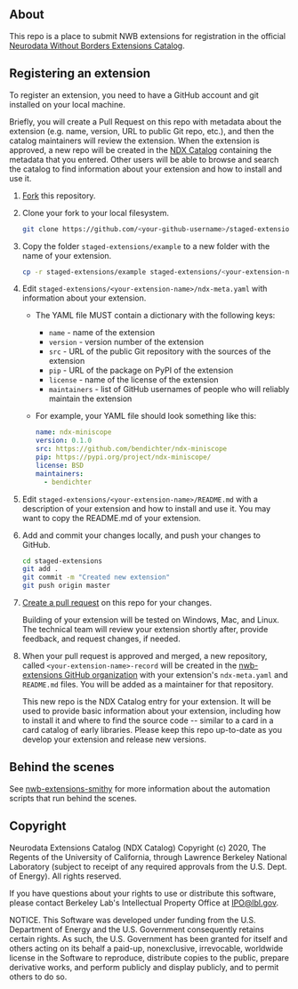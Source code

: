 ## About
This repo is a place to submit NWB extensions for registration in the official
[Neurodata Without Borders Extensions Catalog](https://github.com/nwb-extensions).

## Registering an extension

To register an extension, you need to have a GitHub account and git installed on your
local machine.

Briefly, you will create a Pull Request on this repo with metadata about
the extension (e.g. name, version, URL to public Git repo, etc.), and then the catalog
maintainers will review the extension. When the extension is approved, a new repo
will be created in the [NDX Catalog](https://github.com/nwb-extensions) containing
the metadata that you entered. Other users will be able to browse and search the catalog
to find information about your extension and how to install and use it.

1. [Fork](https://help.github.com/en/articles/fork-a-repo) this repository.

2. Clone your fork to your local filesystem.

    ```bash
    git clone https://github.com/<your-github-username>/staged-extensions.git
    ```

2. Copy the folder `staged-extensions/example` to a new folder with the name of your
extension.

    ```bash
    cp -r staged-extensions/example staged-extensions/<your-extension-name>
    ```

3. Edit `staged-extensions/<your-extension-name>/ndx-meta.yaml`
with information about your extension.
    - The YAML file MUST contain a dictionary with the following keys:
      - `name` - name of the extension
      - `version` - version number of the extension
      - `src` - URL of the public Git repository with the sources of the extension
      - `pip` - URL of the package on PyPI of the extension
      - `license` - name of the license of the extension
      - `maintainers` - list of GitHub
      usernames of people who will reliably maintain the extension

    - For example, your YAML file should look something like this:
        ```yaml
        name: ndx-miniscope
        version: 0.1.0
        src: https://github.com/bendichter/ndx-miniscope
        pip: https://pypi.org/project/ndx-miniscope/
        license: BSD
        maintainers:
          - bendichter
        ```

4. Edit `staged-extensions/<your-extension-name>/README.md`
with a description of your extension and how to install and use it. You may
want to copy the README.md of your extension.

5. Add and commit your changes locally, and push your changes to GitHub.

    ```bash
    cd staged-extensions
    git add .
    git commit -m "Created new extension"
    git push origin master
    ```

5. [Create a pull request](https://help.github.com/en/articles/creating-a-pull-request)
on this repo for your changes.

    Building of your extension will be tested on Windows,
Mac, and Linux. The technical team will review your extension shortly after,
provide feedback, and request changes, if needed.

6. When your pull request is approved and merged, a new repository, called
`<your-extension-name>-record` will be created in the [nwb-extensions
GitHub organization](https://github.com/nwb-extensions) with your
extension's `ndx-meta.yaml` and `README.md` files. You will be added as a maintainer for that repository.

    This new repo is the NDX Catalog entry for your extension. It will be used to provide basic
information about your extension, including how to install it and where to find the source code --
similar to a card in a card catalog of early libraries. Please keep this repo up-to-date as you
develop your extension and release new versions.

## Behind the scenes

See [nwb-extensions-smithy](https://github.com/nwb-extensions/nwb-extensions-smithy) for more information
about the automation scripts that run behind the scenes.

## Copyright

Neurodata Extensions Catalog (NDX Catalog) Copyright (c) 2020,
The Regents of the University of California, through Lawrence
Berkeley National Laboratory (subject to receipt of any required
approvals from the U.S. Dept. of Energy).  All rights reserved.

If you have questions about your rights to use or distribute this software,
please contact Berkeley Lab's Intellectual Property Office at
IPO@lbl.gov.

NOTICE.  This Software was developed under funding from the U.S. Department
of Energy and the U.S. Government consequently retains certain rights.  As
such, the U.S. Government has been granted for itself and others acting on
its behalf a paid-up, nonexclusive, irrevocable, worldwide license in the
Software to reproduce, distribute copies to the public, prepare derivative
works, and perform publicly and display publicly, and to permit others to do so.

